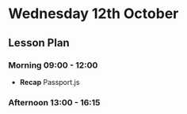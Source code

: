# Wednesday 12th October

## Lesson Plan

### Morning 09:00 - 12:00

+ **Recap** Passport.js

### Afternoon 13:00 - 16:15

